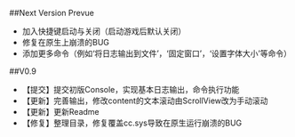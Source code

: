 ##Next Version Prevue
 - 加入快捷键启动与关闭（启动游戏后默认关闭）
 - 修复在原生上崩溃的BUG
 - 添加更多命令（例如‘将日志输出到文件’，‘固定窗口’，‘设置字体大小’等命令）

##V0.9
 - 【提交】提交初版Console，实现基本日志输出，命令执行功能
 - 【更新】完善输出，修改content的文本滚动由ScrollView改为手动滚动
 - 【更新】更新Readme
 - 【修复】整理目录，修复覆盖cc.sys导致在原生运行崩溃的BUG
